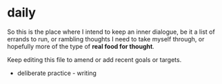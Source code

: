 # daily

So this is the place where I intend to keep an inner dialogue, be it a list of errands to run, or rambling thoughts I need to take myself through, or hopefully more of the type of **real food for thought**.

Keep editing this file to amend or add recent goals or targets.

+ deliberate practice - writing
